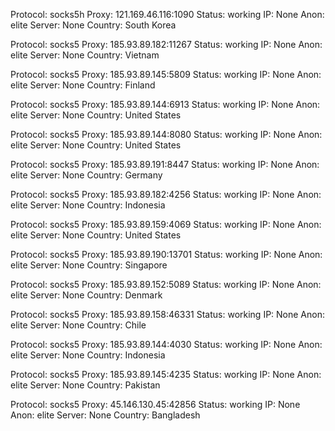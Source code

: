 Protocol: socks5h
Proxy: 121.169.46.116:1090
Status: working
IP: None
Anon: elite
Server: None
Country: South Korea

Protocol: socks5
Proxy: 185.93.89.182:11267
Status: working
IP: None
Anon: elite
Server: None
Country: Vietnam

Protocol: socks5
Proxy: 185.93.89.145:5809
Status: working
IP: None
Anon: elite
Server: None
Country: Finland

Protocol: socks5
Proxy: 185.93.89.144:6913
Status: working
IP: None
Anon: elite
Server: None
Country: United States

Protocol: socks5
Proxy: 185.93.89.144:8080
Status: working
IP: None
Anon: elite
Server: None
Country: United States

Protocol: socks5
Proxy: 185.93.89.191:8447
Status: working
IP: None
Anon: elite
Server: None
Country: Germany

Protocol: socks5
Proxy: 185.93.89.182:4256
Status: working
IP: None
Anon: elite
Server: None
Country: Indonesia

Protocol: socks5
Proxy: 185.93.89.159:4069
Status: working
IP: None
Anon: elite
Server: None
Country: United States

Protocol: socks5
Proxy: 185.93.89.190:13701
Status: working
IP: None
Anon: elite
Server: None
Country: Singapore

Protocol: socks5
Proxy: 185.93.89.152:5089
Status: working
IP: None
Anon: elite
Server: None
Country: Denmark

Protocol: socks5
Proxy: 185.93.89.158:46331
Status: working
IP: None
Anon: elite
Server: None
Country: Chile

Protocol: socks5
Proxy: 185.93.89.144:4030
Status: working
IP: None
Anon: elite
Server: None
Country: Indonesia

Protocol: socks5
Proxy: 185.93.89.145:4235
Status: working
IP: None
Anon: elite
Server: None
Country: Pakistan

Protocol: socks5
Proxy: 45.146.130.45:42856
Status: working
IP: None
Anon: elite
Server: None
Country: Bangladesh

